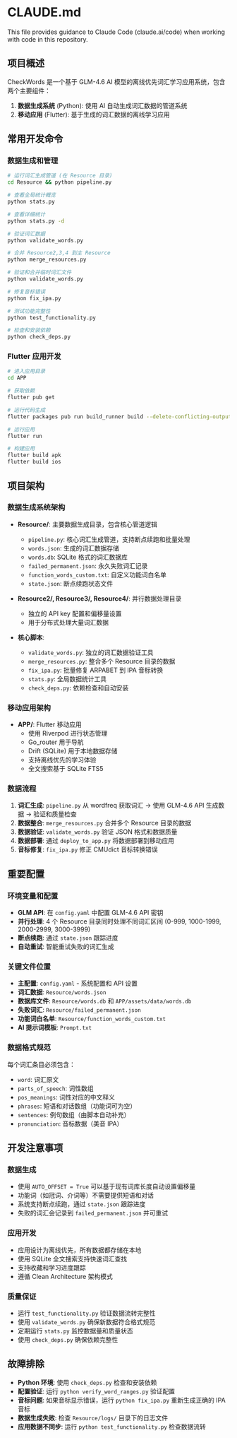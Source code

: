 # CLAUDE.md

This file provides guidance to Claude Code (claude.ai/code) when working with code in this repository.

## 项目概述

CheckWords 是一个基于 GLM-4.6 AI 模型的离线优先词汇学习应用系统，包含两个主要组件：

1. **数据生成系统** (Python): 使用 AI 自动生成词汇数据的管道系统
2. **移动应用** (Flutter): 基于生成的词汇数据的离线学习应用

## 常用开发命令

### 数据生成和管理

```bash
# 运行词汇生成管道 (在 Resource 目录)
cd Resource && python pipeline.py

# 查看全局统计概览
python stats.py

# 查看详细统计
python stats.py -d

# 验证词汇数据
python validate_words.py

# 合并 Resource2,3,4 到主 Resource
python merge_resources.py

# 验证和合并临时词汇文件
python validate_words.py

# 修复音标错误
python fix_ipa.py

# 测试功能完整性
python test_functionality.py

# 检查和安装依赖
python check_deps.py
```

### Flutter 应用开发

```bash
# 进入应用目录
cd APP

# 获取依赖
flutter pub get

# 运行代码生成
flutter packages pub run build_runner build --delete-conflicting-outputs

# 运行应用
flutter run

# 构建应用
flutter build apk
flutter build ios
```

## 项目架构

### 数据生成系统架构

- **Resource/**: 主要数据生成目录，包含核心管道逻辑
  - `pipeline.py`: 核心词汇生成管道，支持断点续跑和批量处理
  - `words.json`: 生成的词汇数据存储
  - `words.db`: SQLite 格式的词汇数据库
  - `failed_permanent.json`: 永久失败词汇记录
  - `function_words_custom.txt`: 自定义功能词白名单
  - `state.json`: 断点续跑状态文件

- **Resource2/, Resource3/, Resource4/**: 并行数据处理目录
  - 独立的 API key 配置和偏移量设置
  - 用于分布式处理大量词汇数据

- **核心脚本**:
  - `validate_words.py`: 独立的词汇数据验证工具
  - `merge_resources.py`: 整合多个 Resource 目录的数据
  - `fix_ipa.py`: 批量修复 ARPABET 到 IPA 音标转换
  - `stats.py`: 全局数据统计工具
  - `check_deps.py`: 依赖检查和自动安装

### 移动应用架构

- **APP/**: Flutter 移动应用
  - 使用 Riverpod 进行状态管理
  - Go_router 用于导航
  - Drift (SQLite) 用于本地数据存储
  - 支持离线优先的学习体验
  - 全文搜索基于 SQLite FTS5

### 数据流程

1. **词汇生成**: `pipeline.py` 从 wordfreq 获取词汇 → 使用 GLM-4.6 API 生成数据 → 验证和质量检查
2. **数据整合**: `merge_resources.py` 合并多个 Resource 目录的数据
3. **数据验证**: `validate_words.py` 验证 JSON 格式和数据质量
4. **数据部署**: 通过 `deploy_to_app.py` 将数据部署到移动应用
5. **音标修复**: `fix_ipa.py` 修正 CMUdict 音标转换错误

## 重要配置

### 环境变量和配置
- **GLM API**: 在 `config.yaml` 中配置 GLM-4.6 API 密钥
- **并行处理**: 4 个 Resource 目录同时处理不同词汇区间 (0-999, 1000-1999, 2000-2999, 3000-3999)
- **断点续跑**: 通过 `state.json` 跟踪进度
- **自动重试**: 智能重试失败的词汇生成

### 关键文件位置
- **主配置**: `config.yaml` - 系统配置和 API 设置
- **词汇数据**: `Resource/words.json`
- **数据库文件**: `Resource/words.db` 和 `APP/assets/data/words.db`
- **失败词汇**: `Resource/failed_permanent.json`
- **功能词白名单**: `Resource/function_words_custom.txt`
- **AI 提示词模板**: `Prompt.txt`

### 数据格式规范
每个词汇条目必须包含：
- `word`: 词汇原文
- `parts_of_speech`: 词性数组
- `pos_meanings`: 词性对应的中文释义
- `phrases`: 短语和对话数组（功能词可为空）
- `sentences`: 例句数组（由脚本自动补充）
- `pronunciation`: 音标数据（美音 IPA）

## 开发注意事项

### 数据生成
- 使用 `AUTO_OFFSET = True` 可以基于现有词库长度自动设置偏移量
- 功能词（如冠词、介词等）不需要提供短语和对话
- 系统支持断点续跑，通过 `state.json` 跟踪进度
- 失败的词汇会记录到 `failed_permanent.json` 并可重试

### 应用开发
- 应用设计为离线优先，所有数据都存储在本地
- 使用 SQLite 全文搜索支持快速词汇查找
- 支持收藏和学习进度跟踪
- 遵循 Clean Architecture 架构模式

### 质量保证
- 运行 `test_functionality.py` 验证数据流转完整性
- 使用 `validate_words.py` 确保新数据符合格式规范
- 定期运行 `stats.py` 监控数据量和质量状态
- 使用 `check_deps.py` 确保依赖完整性

## 故障排除

- **Python 环境**: 使用 `check_deps.py` 检查和安装依赖
- **配置验证**: 运行 `python verify_word_ranges.py` 验证配置
- **音标问题**: 如果音标显示错误，运行 `python fix_ipa.py` 重新生成正确的 IPA 音标
- **数据生成失败**: 检查 `Resource/logs/` 目录下的日志文件
- **应用数据不同步**: 运行 `python test_functionality.py` 检查数据流转